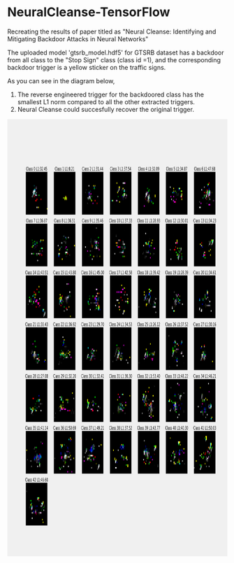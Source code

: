 # NeuralCleanse-TensorFlow
Recreating the results of paper titled as "Neural Cleanse: Identifying and Mitigating Backdoor Attacks in Neural Networks"

The uploaded model 'gtsrb_model.hdf5' for GTSRB dataset has a backdoor from all class to the "Stop Sign" class (class id =1), and the corresponding backdoor trigger is a yellow sticker on the traffic signs. 

As you can see in the diagram below,
1. The reverse engineered trigger for the backdoored class has the smallest L1 norm compared to all the other extracted triggers. 
2. Neural Cleanse could succesfully recover the original trigger.

<img src="https://github.com/oaramoon/NeuralCleanse-TensorFlow/blob/main/all_triggers.png" alt="MarineGEO circle logo" style="height: 1000px; width:1000px;"/>

